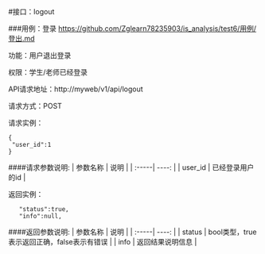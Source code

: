 #接口：logout

###用例：登录
   https://github.com/Zglearn78235903/is_analysis/test6/用例/登出.md
   
   功能：用户退出登录
   
   权限：学生/老师已经登录
   
   API请求地址：http://myweb/v1/api/logout
   
   请求方式：POST

   请求实例：
   
   ```angular2
{
    "user_id":1
}
```

####请求参数说明:
| 参数名称  |  说明 |
| :-----| ----: | 
| user_id | 已经登录用户的id |

返回实例：
```angular2
   "status":true,
   "info":null,
```

####返回参数说明:
| 参数名称  |  说明 |
| :-----| ----: | 
| status | bool类型，true表示返回正确，false表示有错误 |
| info | 返回结果说明信息 |